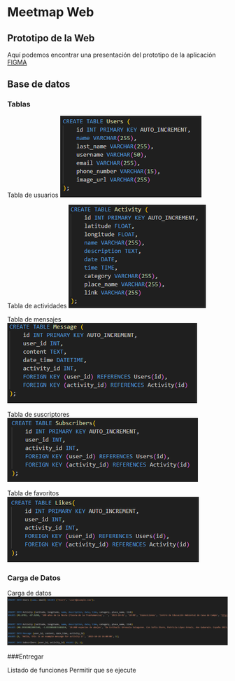 # Meetmap Web

## Prototipo de la Web

Aquí podemos encontrar una presentación del prototipo de la aplicación [FIGMA](https://www.figma.com/proto/2RGyEjivzkksYE1gZ9sY87/MeetMap?type=design&node-id=1-3&t=DGNMYV06qReQG9Mq-0&scaling=min-zoom&page-id=0%3A1&starting-point-node-id=1%3A3)



## Base de datos

### Tablas

Tabla de usuarios
![Tabla de Users](./Screenshots/Users.png)

Tabla de actividades
![Tabla de Activity](./Screenshots/Activity.png)

Tabla de mensajes
![Tabla de Message](./Screenshots/Message.png)

Tabla de suscriptores
![Tabla de Suscribers](./Screenshots/Suscribers.png)

Tabla de favoritos
![Tabla de Likes](./Screenshots/Likes.png)

### Carga de Datos

Carga de datos
![Carga de datos](./Screenshots/Datos.png)

###Entregar

Listado de funciones
Permitir que se ejecute
